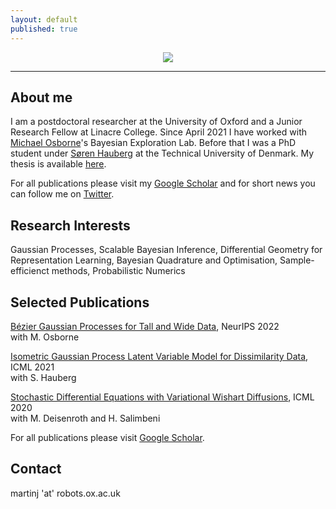 ```yaml
---
layout: default
published: true
---
```

<p align="center">
  <img src="https://github.com/JorgensenMart/webpage/blob/gh-pages/me.png?raw=true"/>
</p>

***

## About me

I am a postdoctoral researcher at the University of Oxford and a Junior Research Fellow at Linacre College. Since April 2021 I have worked with [Michael Osborne](https://www.robots.ox.ac.uk/~mosb/)'s Bayesian Exploration Lab. Before that I was a PhD student under [Søren Hauberg](http://www2.compute.dtu.dk/~sohau/) at the Technical University of Denmark. My thesis is available [here](https://jorgensenmart.github.io/PhDThesis.pdf).

For all publications please visit my [Google Scholar](https://scholar.google.com/citations?user=Ncr-rA0AAAAJ&hl=da) and for short news you can follow me on [Twitter](https://twitter.com/JorgensenMart).

## Research Interests

Gaussian Processes, Scalable Bayesian Inference, Differential Geometry for Representation Learning, Bayesian Quadrature and Optimisation, Sample-efficienct methods, Probabilistic Numerics

## Selected Publications

[Bézier Gaussian Processes for Tall and Wide Data](https://arxiv.org/pdf/2209.00343.pdf), NeurIPS 2022\
with M. Osborne

[Isometric Gaussian Process Latent Variable Model for Dissimilarity Data](http://proceedings.mlr.press/v139/jorgensen21a/jorgensen21a.pdf), ICML 2021\
with S. Hauberg

[Stochastic Differential Equations with Variational Wishart Diffusions](http://proceedings.mlr.press/v119/jorgensen20a/jorgensen20a.pdf), ICML 2020\
with M. Deisenroth and H. Salimbeni

For all publications please visit [Google Scholar](https://scholar.google.com/citations?user=Ncr-rA0AAAAJ&hl=da).

## Contact
martinj 'at' robots.ox.ac.uk

